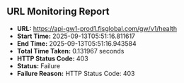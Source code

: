## URL Monitoring Report

- **URL:** https://api-gw1-prod1.fisglobal.com/gw/v1/health
- **Start Time:** 2025-09-13T05:51:16.811617
- **End Time:** 2025-09-13T05:51:16.943584
- **Total Time Taken:** 0.131967 seconds
- **HTTP Status Code:** 403
- **Status:** Failure
- **Failure Reason:** HTTP Status Code: 403
